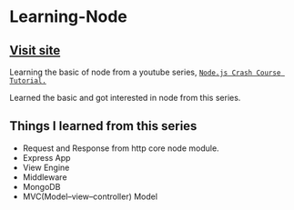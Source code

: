# Learning-Node

## [Visit site](https://knight-short-blog.herokuapp.com/blogs)

Learning the basic of node from a youtube series, [``Node.js Crash Course Tutorial.``](https://youtube.com/playlist?list=PL4cUxeGkcC9jsz4LDYc6kv3ymONOKxwBU)

Learned the basic and got interested in node from this series.

## Things I learned from this series

- Request and Response from http core node module.
- Express App
- View Engine 
- Middleware
- MongoDB
- MVC(Model–view–controller) Model
